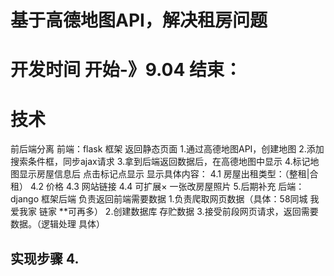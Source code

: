 # 基于高德地图API，解决租房问题
# 开发时间 开始-》9.04  结束：
# 技术
  前后端分离
        前端：flask 框架 返回静态页面
                1.通过高德地图API，创建地图
                2.添加搜索条件框，同步ajax请求
                3.拿到后端返回数据后，在高德地图中显示
                4.标记地图显示房屋信息后 点击标记点显示
                 显示具体内容：
                        4.1 房屋出租类型：（整租|合租）
                        4.2 价格
                        4.3 网站链接
                        4.4 可扩展× 一张改房屋照片
                5.后期补充
        后端：django 框架后端 负责返回前端需要数据
		1.负责爬取网页数据（具体：58同城 我爱我家 链家 **可再多）
		2.创建数据库 存贮数据 
		3.接受前段网页请求，返回需要数据。（逻辑处理 具体）
## 实现步骤     4.
